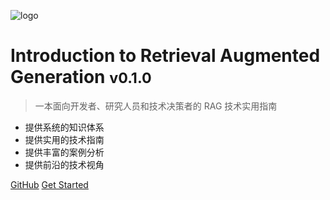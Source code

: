 ![logo](_media/favicon.ico)

# Introduction to Retrieval Augmented Generation <small>v0.1.0</small>

> 一本面向开发者、研究人员和技术决策者的 RAG 技术实用指南

- 提供系统的知识体系
- 提供实用的技术指南
- 提供丰富的案例分析
- 提供前沿的技术视角

[GitHub](https://github.com/amazingchow/WTF-RAG/)
[Get Started](/README)